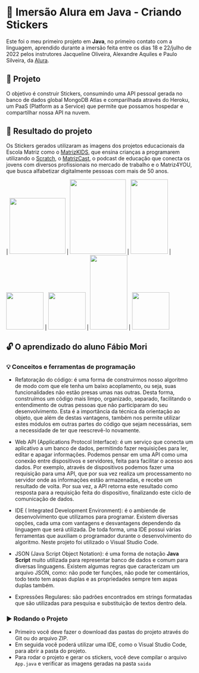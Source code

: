 # :school: Imersão Alura em Java - Criando Stickers

Este foi o meu primeiro projeto em **Java**, no primeiro contato com a linguagem, aprendido durante a imersão feita entre os dias 18 e 22/julho de 2022 pelos instrutores Jacqueline Oliveira, Alexandre Aquiles e Paulo Silveira, da [Alura](https://www.alura.com.br/).

## :notebook_with_decorative_cover: Projeto

O objetivo é construir Stickers, consumindo uma API pessoal gerada no banco de dados global MongoDB Atlas e comparilhada através do Heroku, um PaaS (Platform as a Service) que permite que possamos hospedar e compartilhar nossa API na nuvem.

## :open_file_folder: Resultado do projeto

Os Stickers gerados utilizaram as imagens dos projetos educacionais da Escola Matriz como o [MatrizKIDS](https://www.instagram.com/matrizkids/), que ensina crianças a programarem utilizando o [Scratch](https://scratch.mit.edu/users/FabioMori/projects/), o [MatrizCast](https://www.youtube.com/c/MatrizCast), o podcast de educação que conecta os jovens com diversos profissionais no mercado de trabalho e o Matriz4YOU, que busca alfabetizar digitalmente pessoas com mais de 50 anos.

| <img src="https://user-images.githubusercontent.com/101336111/181359089-05d150c3-9110-482f-b17f-c3abecaa29d1.png" width="150" height="150"> | <img src="https://user-images.githubusercontent.com/101336111/181359115-3b3e694f-5369-49c1-8e0f-8495958789da.png" width="150" height="200"> | <img src="https://user-images.githubusercontent.com/101336111/181359139-63a98bf9-f7ef-4ac6-b33b-ee21e3c9384a.png" width="100" height="200"> | <img src="https://user-images.githubusercontent.com/101336111/181359158-1c5de2ea-8d6c-463d-9c89-ff076abd8f3f.png" width="100" height="100"> | <img src="https://user-images.githubusercontent.com/101336111/181359171-bad67f22-8ed3-408f-95e8-77dde289f3e4.png" width="100" height="100"> | <img src="https://user-images.githubusercontent.com/101336111/181359179-fb80fa91-e0e9-4004-af2e-7b3847b51a2d.png" width="100" height="200"> | <img src="https://user-images.githubusercontent.com/101336111/181359199-d2fd7c48-4673-4290-b50f-cf321cabc3f4.png" width="100" height="100">

## :unlock: O aprendizado do aluno Fábio Mori
### :bulb: Conceitos e ferramentas de programação

- Refatoração do código: é uma forma de construirmos nosso algoritmo de modo com que ele tenha um baixo acoplamento, ou seja, suas funcionalidades não estão presas umas nas outras. Desta forma, construímos um código mais limpo, organizado, separado, facilitando o entendimento de outras pessoas que não participaram do seu desenvolvimento. Esta é a importância da técnica da orientação ao objeto, que além de destas vantagens, também nos permite utilizar estes módulos em outras partes do código que sejam necessárias, sem a necessidade de ter que reescrevê-lo novamente.  

- Web API (Applications Protocol Interface): é um serviço que conecta um aplicativo a um banco de dados, permitindo fazer requisições para ler, editar e apagar informações. Podemos pensar em uma API como uma conexão entre dispositivos e servidores, feita para facilitar o acesso aos dados. Por exemplo, através de dispositivos podemos fazer uma requisição para uma API, que por sua vez realiza um processamento no servidor onde as informações estão armazenadas, e recebe um resultado de volta. Por sua vez, a API retorna este resultado como resposta para a requisição feita do dispositivo, finalizando este ciclo de comunicação de dados. 

- IDE ( Integrated Development Environment): é o ambiende de desenvolvimento que utilizamos para programar. Existem diversas opções, cada uma com vantagens e desvantagens dependendo da linguagem que será utilizada. De toda forma, uma IDE possui várias ferramentas que auxiliam o programador durante o desenvolvimento do algoritmo. Neste projeto foi utilizado o Visual Studio Code.

- JSON (Java Script Object Notation): é uma forma de notação **Java Script** muito utilizada para representar banco de dados e comum para diversas linguagens. Existem algumas regras que caracterizam um arquivo JSON, como: não pode ter funções, não pode ter comentários, todo texto tem aspas duplas e as propriedades sempre tem aspas duplas também.

- Expressões Regulares: são padrões encontrados em strings formatadas que são utilizadas para pesquisa e substituição de textos dentro dela.
  
### :arrow_forward: Rodando o Projeto
- Primeiro você deve fazer o download das pastas do projeto através do Git ou do arquivo ZIP.
- Em seguida você poderá utilizar uma IDE, como o Visual Studio Code, para abrir a pasta do projeto.
- Para rodar o projeto e gerar os stickers, você deve compilar o arquivo ``App.java`` e verificar as imagens geradas na pasta ``saida``

